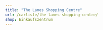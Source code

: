 ```yaml
---
title: "The Lanes Shopping Centre"
url: /carlisle/the-lanes-shopping-centre/
shop: Einkaufszentrum
---
```

